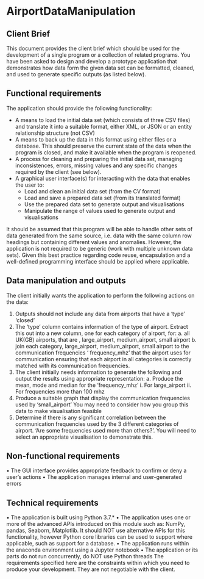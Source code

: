 # AirportDataManipulation

## Client Brief
This document provides the client brief which should be used for the development of a single program or a collection of related programs.
You have been asked to design and develop a prototype application that demonstrates how data form the given data set can be formatted, cleaned, and used to generate specific outputs (as listed below).

## Functional requirements
The application should provide the following functionality:

  - A means to load the initial data set (which consists of three CSV files) and translate it into a suitable format, either XML, or JSON or an       entity relationship structure (not CSV)
  - A means to back up the data in this format using either files or a database. This should preserve the current state of the data when the          program is closed, and make it available when the program is reopened.
  - A process for cleaning and preparing the initial data set, managing inconsistences, errors, missing values and any specific changes required      by the client (see below).
  - A graphical user interface(s) for interacting with the data that enables the user to:
      - Load and clean an initial data set (from the CV format)
      - Load and save a prepared data set (from its translated format)
      - Use the prepared data set to generate output and visualisations
      - Manipulate the range of values used to generate output and visualisations

It should be assumed that this program will be able to handle other sets of data generated from the same source, i.e. data with the same column row headings but containing different values and anomalies. However, the application is not required to be generic (work with multiple unknown data sets). Given this best practice regarding code reuse, encapsulation and a well-defined programming interface should be applied where applicable.

## Data manipulation and outputs 
The client initially wants the application to perform the following actions on the data:

1.	Outputs should not include any data from airports that have a ‘type’ ‘closed’
2.	The ‘type’ column contains information of the type of airport. Extract this out into a new column, one for each category of airport, for:
  a.	all UK(GB) airports, that are , large_airport, medium_airport, small airport
  b.	join each category, large_airport, medium_airport, small airport
      to the communication frequencies ‘ frequency_mhz’ that the airport uses for communication ensuring that each airport in all categories is         correctly matched with its communication frequencies.
3.	The client initially needs information to generate the following and output the results using appropriate representation:
  a.	Produce the mean, mode and median for the ‘frequency_mhz’
    i.	For large_airport
    ii.	For frequencies more than 100 mhz
4.	Produce a suitable graph that display the communication frequencies used by ‘small_airport’ You may need to consider how you group this data to make visualisation feasible
5.	Determine if there is any significant correlation between the communication frequencies used by the 3 different categories of airport. ‘Are some frequencies used more than others?’. You will need to select an appropriate visualisation to demonstrate this.
   
## Non-functional requirements
  •	The GUI interface provides appropriate feedback to confirm or deny a user’s actions
  •	The application manages internal and user-generated errors
## Technical requirements 
  •	The application is built using Python 3.7.* 
  •	The application uses one or more of the advanced APIs introduced on this module such as: NumPy, pandas, Seaborn, Matplotlib. It should NOT        use alternative APIs for this functionality, however Python core libraries can be used to support where applicable, such as support for a         database. 
  •	The application runs within the anaconda environment using a Jupyter notebook
  •	The application or its parts do not run concurrently, do NOT use Python threads
The requirements specified here are the constraints within which you need to produce your development. They are not negotiable with the client.  
